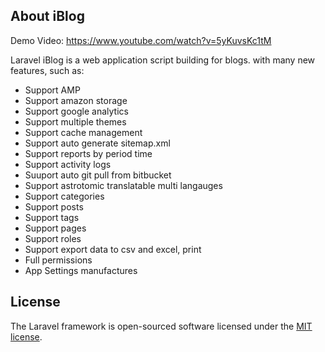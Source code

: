 ## About iBlog

Demo Video: https://www.youtube.com/watch?v=5yKuvsKc1tM

Laravel iBlog is a web application script building for blogs. with many new features, such as:

- Support AMP  
- Support amazon storage 
- Support google analytics 
- Support multiple themes 
- Support cache management 
- Support auto generate sitemap.xml 
- Support reports by period time 
- Support activity logs 
- Suuport auto git pull from bitbucket 
- Support astrotomic translatable multi langauges
- Support categories
- Support posts
- Support tags
- Support pages
- Support roles
- Support export data to csv and excel, print
- Full permissions
- App Settings manufactures
          
        
## License

The Laravel framework is open-sourced software licensed under the [MIT license](https://opensource.org/licenses/MIT).
